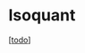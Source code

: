 # Isoquant

[[todo]]

[//begin]: # "Autogenerated link references for markdown compatibility"
[todo]: ../todo.md "Todo"
[//end]: # "Autogenerated link references"